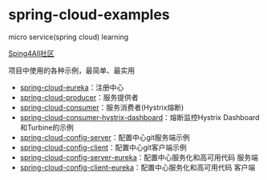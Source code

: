 # spring-cloud-examples

micro service(spring cloud) learning

[Sping4All社区](http://www.spring4all.com/)

项目中使用的各种示例，最简单、最实用

- [spring-cloud-eureka](https://github.com/AnthonyZero/spring-cloud-examples/tree/master/spring-cloud-eureka)：注册中心
- [spring-cloud-producer](https://github.com/AnthonyZero/spring-cloud-examples/tree/master/spring-cloud-producer)：服务提供者
- [spring-cloud-consumer](https://github.com/AnthonyZero/spring-cloud-examples/tree/master/spring-cloud-consumer)：服务消费者(Hystrix熔断)
- [spring-cloud-consumer-hystrix-dashboard](https://github.com/AnthonyZero/spring-cloud-examples/tree/master/spring-cloud-consumer-hystrix-dashboard)：熔断监控Hystrix Dashboard和Turbine的示例
- [spring-cloud-config-server](https://github.com/AnthonyZero/spring-cloud-examples/tree/master/spring-cloud-config-server)：配置中心git服务端示例
- [spring-cloud-config-client](https://github.com/AnthonyZero/spring-cloud-examples/tree/master/spring-cloud-config-client)：配置中心git客户端示例
- [spring-cloud-config-server-eureka](https://github.com/AnthonyZero/spring-cloud-examples/tree/master/spring-cloud-config-server-eureka)：配置中心服务化和高可用代码 服务端
- [spring-cloud-config-client-eureka](https://github.com/AnthonyZero/spring-cloud-examples/tree/master/spring-cloud-config-client-eureka)：配置中心服务化和高可用代码 客户端

